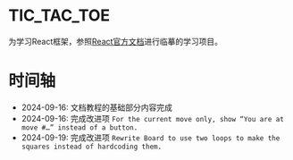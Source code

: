 # TIC_TAC_TOE

为学习React框架，参照[React官方文档](https://react.dev/learn/tutorial-tic-tac-toe)进行临摹的学习项目。

# 时间轴

- 2024-09-16: 文档教程的基础部分内容完成
- 2024-09-16: 完成改进项 `For the current move only, show “You are at move #…” instead of a button.`
- 2024-09-19: 完成改进项 `Rewrite Board to use two loops to make the squares instead of hardcoding them.`
